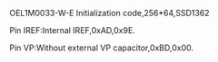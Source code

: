 OEL1M0033-W-E Initialization code,256*64,SSD1362

Pin IREF:Internal IREF,0xAD,0x9E.

Pin VP:Without external VP capacitor,0xBD,0x00.
